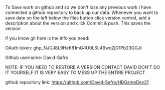 To Save work on github and so we don't lose any previous work I have connected a github repository to back up our data. Whenever you want to save date 
on the left below the files button click version control, add a description about the version and click Commit & push. This saves the version

if you know git here is the info you need:

 OAuth token:
 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

 Github username:
 David-Safro

 NOTE:
 IF YOU NEED TO RESTORE A VERSION CONTACT DAVID DON'T DO IT YOURSELF IT IS VERY EASY TO MESS UP THE ENTIRE PROJECT

 github repository link:
 https://github.com/David-Safro/HBGameDev21